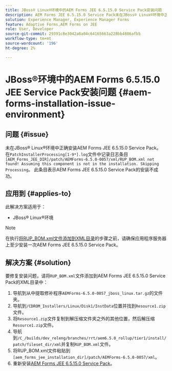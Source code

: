 ```yaml
---
title: JBoss® Linux®环境中的AEM Forms JEE 6.5.15.0 Service Pack安装问题
description: AEM Forms JEE 6.5.15.0 Service Pack未在JBoss® Linux®环境中正确安装，任何修补程序更改都不会应用到应用程序服务器。 将'RUP_BOM.xml'文件添加到XML目录中。
solution: Experience Manager, Experience Manager Forms
feature: Adaptive Forms,AEM Forms on JEE
role: User, Developer
source-git-commit: 29391c8e3042a8a04c64165663a228bb4886afb5
workflow-type: tm+mt
source-wordcount: '196'
ht-degree: 2%

---
```


# JBoss®环境中的AEM Forms 6.5.15.0 JEE Service Pack安装问题 {#aem-forms-installation-issue-environment}

## 问题 {#issue}

未在JBoss® Linux®环境中正确安装AEM Forms JEE 6.5.15.0 Service Pack。 在`PatchInstallerProcessing[1-9*].log`文件中记录日志条目`[AEM_Forms_JEE_DIR]/patch/AEMForms-6.5.0-0057/xml/RUP_BOM.xml not found! Assuming this component is not in the installation. Skipping Processing`。 此条目表示AEM Forms JEE 6.5.15.0 Service Pack的安装不成功。

## 应用到 {#applies-to}

此解决方案适用于：
* JBoss® Linux®环境

>[!NOTE]
>
> 在执行[将RUP_BOM.xml文件添加到XML目录](#solution-solution)的步骤之前，请确保应用程序服务器上至少安装一次AEM Forms JEE 6.5.15.0 Service Pack。

## 解决方案 {#solution}

要修复安装问题，请将`RUP_BOM.xml`文件添加到AEM Forms JEE 6.5.15.0 Service Pack的XML目录中：
1. 导航到从中提取修补程序`AEMForms-6.5.0-0057_jboss_linux.tar.gz`的文件夹。
1. 导航到`/CDROM_Installers/Linux/Disk1/InstData`位置并找到`Resource1.zip`文件。
1. 将`Resource1.zip`文件复制到解压缩文件夹之外的其他位置，然后解压缩`Resource1.zip`文件。
1. 导航到`/C_/builds/dev_releng/branches/rrt/aem6.5.0_rollup/tier1/install/patch/fileset_dir/xml`并复制`RUP_BOM.xml`文件。
1. 将RUP_BOM.xml文件粘贴到`[aem_forms_jee_installation_dir]/patch/AEMForms-6.5.0-0057/xml`。
1. 重新安装[AEM Forms JEE 6.5.15.0 Service Pack](https://experienceleague.adobe.com/docs/experience-manager-release-information/aem-release-updates/forms-updates/aem-forms-releases.html)。
